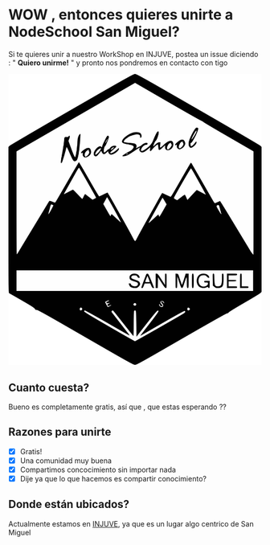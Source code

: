 # WOW , entonces quieres unirte a NodeSchool San Miguel?
Si te quieres unir a nuestro WorkShop en INJUVE, postea un issue diciendo : " __Quiero unirme!__ " y pronto nos pondremos en contacto con tigo

![FavIcon](/logo.svg)

## Cuanto cuesta?
Bueno es completamente gratis, así que , que estas esperando ??

## Razones para unirte
- [x] Gratis!
- [x] Una comunidad muy buena
- [x] Compartimos concocimiento sin importar nada
- [x] Dije ya que lo que hacemos es compartir conocimiento?

## Donde están ubicados?
Actualmente estamos en [INJUVE](https://www.google.com/maps/place/Injuve+Swimming+Pool/@13.4805052,-88.1763071,17z/data=!3m1!4b1!4m5!3m4!1s0x8f7b2a7a14f8d5c3:0x385d67c125f3654!8m2!3d13.4805052!4d-88.1741184), ya que es un lugar algo centrico de San Miguel
